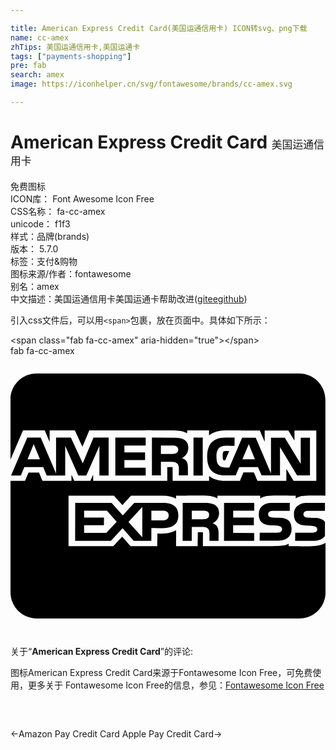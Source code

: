 ```yaml
---

title: American Express Credit Card(美国运通信用卡) ICON转svg、png下载
name: cc-amex
zhTips: 美国运通信用卡,美国运通卡
tags: ["payments-shopping"]
pre: fab
search: amex
image: https://iconhelper.cn/svg/fontawesome/brands/cc-amex.svg

---
```


# American Express Credit Card  <small style="font-size: 60%;font-weight: 100">美国运通信用卡</small>


<div class="detail-page">
<p>
<span><span class="badge-success badge">免费图标</span> </span>
<br/>
<span>
ICON库：
<span class="badge-secondary badge">Font Awesome Icon Free</span> 
</span>
<br/>
<span>
CSS名称：
<span class="badge-secondary badge">fa-cc-amex</span> 
</span>
<br/>
<span>
unicode：
<span class="badge-secondary badge">f1f3</span> 
<copy-btn content='f1f3' btn-title=""></copy-btn>
<copy-btn :content='String.fromCodePoint(parseInt("f1f3", 16))' btn-title="复制U"></copy-btn>
</span><br/><span>样式：<span class="badge-light badge">品牌(brands)</span></span>
<br/>
<span>
版本：
<span class="badge-secondary badge">5.7.0</span> 
</span><br/><span>标签：<span class="badge-light badge"><router-link to="/tags/payments-shopping.html">支付&购物</router-link></span></span>
<br/>
<span>图标来源/作者：<span class="badge-light badge">fontawesome</span></span> 
<br/>
<span>别名：<span class="badge-light badge">amex</span></span><br/><span class="zh-detail">中文描述：<span class="badge-primary badge">美国运通信用卡</span><span class="badge-primary badge">美国运通卡</span><span class="help-link"><span>帮助改进</span>(<a href="https://gitee.com/liuwave/icon-helper/edit/master/json/fontawesome/brands/cc-amex.json" target="_blank" rel="noopener noreferrer">gitee</a><a href="https://github.com/liuwave/icon-helper/edit/master/json/fontawesome/brands/cc-amex.json" target="_blank" rel="noopener noreferrer">github</a></span>)</span><br/>
</p>
</div>
<div class="alert alert-dark">
  <i class="fab fa-cc-amex fa-xs"></i>
  <i class="fab fa-cc-amex fa-sm"></i>
  <i class="fab fa-cc-amex fa-lg"></i>
  <i class="fab fa-cc-amex fa-2x"></i>
  <i class="fab fa-cc-amex fa-3x"></i>
  <i class="fab fa-cc-amex fa-5x"></i>
  <i class="fab fa-cc-amex fa-7x"></i>
</div>
<div>
  <p>引入css文件后，可以用<code>&lt;span&gt;</code>包裹，放在页面中。具体如下所示：    
  </p>
  <div class="alert alert-primary" style="font-size: 14px">
    &lt;span class="fab fa-cc-amex" aria-hidden="true"&gt;&lt;/span&gt;
    <copy-btn content='<span class="fab fa-cc-amex" aria-hidden="true"></span>'></copy-btn>
  </div>
  <div class="alert alert-secondary">
    <i class="fab fa-cc-amex"
    style="font-size: 24px"
    aria-hidden="true"></i> fab fa-cc-amex
    <copy-btn content="fab fa-cc-amex" btn-title="复制图标名称"></copy-btn>
  </div>
</div>
<div id="svg" class="svg-wrap">
<svg xmlns="http://www.w3.org/2000/svg" viewBox="0 0 576 512"><path d="M325.1 167.8c0-16.4-14.1-18.4-27.4-18.4l-39.1-.3v69.3H275v-25.1h18c18.4 0 14.5 10.3 14.8 25.1h16.6v-13.5c0-9.2-1.5-15.1-11-18.4 7.4-3 11.8-10.7 11.7-18.7zm-29.4 11.3H275v-15.3h21c5.1 0 10.7 1 10.7 7.4 0 6.6-5.3 7.9-11 7.9zM279 268.6h-52.7l-21 22.8-20.5-22.8h-66.5l-.1 69.3h65.4l21.3-23 20.4 23h32.2l.1-23.3c18.9 0 49.3 4.6 49.3-23.3 0-17.3-12.3-22.7-27.9-22.7zm-103.8 54.7h-40.6v-13.8h36.3v-14.1h-36.3v-12.5h41.7l17.9 20.2zm65.8 8.2l-25.3-28.1L241 276zm37.8-31h-21.2v-17.6h21.5c5.6 0 10.2 2.3 10.2 8.4 0 6.4-4.6 9.2-10.5 9.2zm-31.6-136.7v-14.6h-55.5v69.3h55.5v-14.3h-38.9v-13.8h37.8v-14.1h-37.8v-12.5zM576 255.4h-.2zm-194.6 31.9c0-16.4-14.1-18.7-27.1-18.7h-39.4l-.1 69.3h16.6l.1-25.3h17.6c11 0 14.8 2 14.8 13.8l-.1 11.5h16.6l.1-13.8c0-8.9-1.8-15.1-11-18.4 7.7-3.1 11.8-10.8 11.9-18.4zm-29.2 11.2h-20.7v-15.6h21c5.1 0 10.7 1 10.7 7.4 0 6.9-5.4 8.2-11 8.2zm-172.8-80v-69.3h-27.6l-19.7 47-21.7-47H83.3v65.7l-28.1-65.7H30.7L1 218.5h17.9l6.4-15.3h34.5l6.4 15.3H100v-54.2l24 54.2h14.6l24-54.2v54.2zM31.2 188.8l11.2-27.6 11.5 27.6zm477.4 158.9v-4.5c-10.8 5.6-3.9 4.5-156.7 4.5 0-25.2.1-23.9 0-25.2-1.7-.1-3.2-.1-9.4-.1 0 17.9-.1 6.8-.1 25.3h-39.6c0-12.1.1-15.3.1-29.2-10 6-22.8 6.4-34.3 6.2 0 14.7-.1 8.3-.1 23h-48.9c-5.1-5.7-2.7-3.1-15.4-17.4-3.2 3.5-12.8 13.9-16.1 17.4h-82v-92.3h83.1c5 5.6 2.8 3.1 15.5 17.2 3.2-3.5 12.2-13.4 15.7-17.2h58c9.8 0 18 1.9 24.3 5.6v-5.6c54.3 0 64.3-1.4 75.7 5.1v-5.1h78.2v5.2c11.4-6.9 19.6-5.2 64.9-5.2v5c10.3-5.9 16.6-5.2 54.3-5V80c0-26.5-21.5-48-48-48h-480c-26.5 0-48 21.5-48 48v109.8c9.4-21.9 19.7-46 23.1-53.9h39.7c4.3 10.1 1.6 3.7 9 21.1v-21.1h46c2.9 6.2 11.1 24 13.9 30 5.8-13.6 10.1-23.9 12.6-30h103c0-.1 11.5 0 11.6 0 43.7.2 53.6-.8 64.4 5.3v-5.3H363v9.3c7.6-6.1 17.9-9.3 30.7-9.3h27.6c0 .5 1.9.3 2.3.3H456c4.2 9.8 2.6 6 8.8 20.6v-20.6h43.3c4.9 8-1-1.8 11.2 18.4v-18.4h39.9v92h-41.6c-5.4-9-1.4-2.2-13.2-21.9v21.9h-52.8c-6.4-14.8-.1-.3-6.6-15.3h-19c-4.2 10-2.2 5.2-6.4 15.3h-26.8c-12.3 0-22.3-3-29.7-8.9v8.9h-66.5c-.3-13.9-.1-24.8-.1-24.8-1.8-.3-3.4-.2-9.8-.2v25.1H151.2v-11.4c-2.5 5.6-2.7 5.9-5.1 11.4h-29.5c-4-8.9-2.9-6.4-5.1-11.4v11.4H58.6c-4.2-10.1-2.2-5.3-6.4-15.3H33c-4.2 10-2.2 5.2-6.4 15.3H0V432c0 26.5 21.5 48 48 48h480.1c26.5 0 48-21.5 48-48v-90.4c-12.7 8.3-32.7 6.1-67.5 6.1zm36.3-64.5H575v-14.6h-32.9c-12.8 0-23.8 6.6-23.8 20.7 0 33 42.7 12.8 42.7 27.4 0 5.1-4.3 6.4-8.4 6.4h-32l-.1 14.8h32c8.4 0 17.6-1.8 22.5-8.9v-25.8c-10.5-13.8-39.3-1.3-39.3-13.5 0-5.8 4.6-6.5 9.2-6.5zm-57 39.8h-32.2l-.1 14.8h32.2c14.8 0 26.2-5.6 26.2-22 0-33.2-42.9-11.2-42.9-26.3 0-5.6 4.9-6.4 9.2-6.4h30.4v-14.6h-33.2c-12.8 0-23.5 6.6-23.5 20.7 0 33 42.7 12.5 42.7 27.4-.1 5.4-4.7 6.4-8.8 6.4zm-42.2-40.1v-14.3h-55.2l-.1 69.3h55.2l.1-14.3-38.6-.3v-13.8H445v-14.1h-37.8v-12.5zm-56.3-108.1c-.3.2-1.4 2.2-1.4 7.6 0 6 .9 7.7 1.1 7.9.2.1 1.1.5 3.4.5l7.3-16.9c-1.1 0-2.1-.1-3.1-.1-5.6 0-7 .7-7.3 1zm20.4-10.5h-.1zm-16.2-15.2c-23.5 0-34 12-34 35.3 0 22.2 10.2 34 33 34h19.2l6.4-15.3h34.3l6.6 15.3h33.7v-51.9l31.2 51.9h23.6v-69h-16.9v48.1l-29.1-48.1h-25.3v65.4l-27.9-65.4h-24.8l-23.5 54.5h-7.4c-13.3 0-16.1-8.1-16.1-19.9 0-23.8 15.7-20 33.1-19.7v-15.2zm42.1 12.1l11.2 27.6h-22.8zm-101.1-12v69.3h16.9v-69.3z"/></svg>
</div>
<detail full-name='fa-cc-amex'></detail>
<div class="icon-detail__container">
<p>关于“<b>American Express Credit Card</b>”的评论:</p>
</div>
<Vssue title="关于“American Express Credit Card”的评论" />    
<div><p>图标American Express Credit Card来源于Fontawesome Icon Free，可免费使用，更多关于  Fontawesome Icon Free的信息，参见：<a target="_blank" href="https://iconhelper.cn/fontawesome.html">Fontawesome Icon Free</a>
</p></div>

<div style="padding:2rem 0 " class="page-nav"><p class="inner"><span class="prev">←<router-link to="/icon/brands/cc-amazon-pay.html">Amazon Pay Credit Card</router-link></span> <span class="next"><router-link to="/icon/brands/cc-apple-pay.html">Apple Pay Credit Card</router-link>→</span></p></div>

